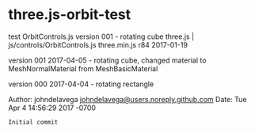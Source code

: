 # three.js-orbit-test


test OrbitControls.js version 001 - rotating cube
three.js | js/controls/OrbitControls.js
three.min.js r84 2017-01-19




version 001 2017-04-05 - rotating cube, changed material to MeshNormalMaterial from MeshBasicMaterial

version 000 2017-04-04 - rotating rectangle


Author: johndelavega <johndelavega@users.noreply.github.com>
Date:   Tue Apr 4 14:56:29 2017 -0700

    Initial commit